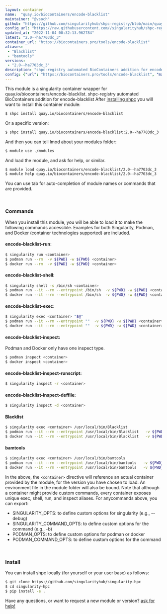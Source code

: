 ```yaml
---
layout: container
name:  "quay.io/biocontainers/encode-blacklist"
maintainer: "@vsoch"
github: "https://github.com/singularityhub/shpc-registry/blob/main/quay.io/biocontainers/encode-blacklist/container.yaml"
config_url: "https://raw.githubusercontent.com//singularityhub/shpc-registry/main/quay.io/biocontainers/encode-blacklist/container.yaml"
updated_at: "2022-11-04 00:32:13.962784"
latest: "2.0--ha7703dc_3"
container_url: "https://biocontainers.pro/tools/encode-blacklist"
aliases:
 - "Blacklist"
 - "bamtools"
versions:
 - "2.0--ha7703dc_3"
description: "shpc-registry automated BioContainers addition for encode-blacklist"
config: {"url": "https://biocontainers.pro/tools/encode-blacklist", "maintainer": "@vsoch", "description": "shpc-registry automated BioContainers addition for encode-blacklist", "latest": {"2.0--ha7703dc_3": "sha256:adc639d3f09c500df9b82edf3f7f1f7ec636d84c7259036757a5625334323a45"}, "tags": {"2.0--ha7703dc_3": "sha256:adc639d3f09c500df9b82edf3f7f1f7ec636d84c7259036757a5625334323a45"}, "docker": "quay.io/biocontainers/encode-blacklist", "aliases": {"Blacklist": "/usr/local/bin/Blacklist", "bamtools": "/usr/local/bin/bamtools"}}
---
```


This module is a singularity container wrapper for quay.io/biocontainers/encode-blacklist.
shpc-registry automated BioContainers addition for encode-blacklist
After [installing shpc](#install) you will want to install this container module:


```bash
$ shpc install quay.io/biocontainers/encode-blacklist
```

Or a specific version:

```bash
$ shpc install quay.io/biocontainers/encode-blacklist:2.0--ha7703dc_3
```

And then you can tell lmod about your modules folder:

```bash
$ module use ./modules
```

And load the module, and ask for help, or similar.

```bash
$ module load quay.io/biocontainers/encode-blacklist/2.0--ha7703dc_3
$ module help quay.io/biocontainers/encode-blacklist/2.0--ha7703dc_3
```

You can use tab for auto-completion of module names or commands that are provided.

<br>

### Commands

When you install this module, you will be able to load it to make the following commands accessible.
Examples for both Singularity, Podman, and Docker (container technologies supported) are included.

#### encode-blacklist-run:

```bash
$ singularity run <container>
$ podman run --rm  -v ${PWD} -w ${PWD} <container>
$ docker run --rm  -v ${PWD} -w ${PWD} <container>
```

#### encode-blacklist-shell:

```bash
$ singularity shell -s /bin/sh <container>
$ podman run --it --rm --entrypoint /bin/sh  -v ${PWD} -w ${PWD} <container>
$ docker run --it --rm --entrypoint /bin/sh  -v ${PWD} -w ${PWD} <container>
```

#### encode-blacklist-exec:

```bash
$ singularity exec <container> "$@"
$ podman run --it --rm --entrypoint ""  -v ${PWD} -w ${PWD} <container> "$@"
$ docker run --it --rm --entrypoint ""  -v ${PWD} -w ${PWD} <container> "$@"
```

#### encode-blacklist-inspect:

Podman and Docker only have one inspect type.

```bash
$ podman inspect <container>
$ docker inspect <container>
```

#### encode-blacklist-inspect-runscript:

```bash
$ singularity inspect -r <container>
```

#### encode-blacklist-inspect-deffile:

```bash
$ singularity inspect -d <container>
```


#### Blacklist

```bash
$ singularity exec <container> /usr/local/bin/Blacklist
$ podman run --it --rm --entrypoint /usr/local/bin/Blacklist   -v ${PWD} -w ${PWD} <container> -c " $@"
$ docker run --it --rm --entrypoint /usr/local/bin/Blacklist   -v ${PWD} -w ${PWD} <container> -c " $@"
```


#### bamtools

```bash
$ singularity exec <container> /usr/local/bin/bamtools
$ podman run --it --rm --entrypoint /usr/local/bin/bamtools   -v ${PWD} -w ${PWD} <container> -c " $@"
$ docker run --it --rm --entrypoint /usr/local/bin/bamtools   -v ${PWD} -w ${PWD} <container> -c " $@"
```



In the above, the `<container>` directive will reference an actual container provided
by the module, for the version you have chosen to load. An environment file in the
module folder will also be bound. Note that although a container
might provide custom commands, every container exposes unique exec, shell, run, and
inspect aliases. For anycommands above, you can export:

 - SINGULARITY_OPTS: to define custom options for singularity (e.g., --debug)
 - SINGULARITY_COMMAND_OPTS: to define custom options for the command (e.g., -b)
 - PODMAN_OPTS: to define custom options for podman or docker
 - PODMAN_COMMAND_OPTS: to define custom options for the command

<br>

### Install

You can install shpc locally (for yourself or your user base) as follows:

```bash
$ git clone https://github.com/singularityhub/singularity-hpc
$ cd singularity-hpc
$ pip install -e .
```

Have any questions, or want to request a new module or version? [ask for help!](https://github.com/singularityhub/singularity-hpc/issues)